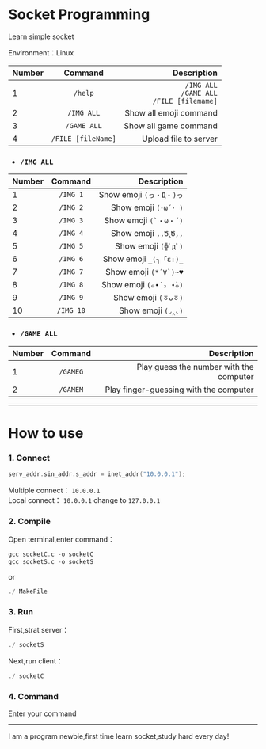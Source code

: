 # Socket Programming
Learn simple socket  

Environment：Linux

Number|Command|Description
---|:--:|---:
1 | ```/help``` | ```/IMG ALL```<br>```/GAME ALL```<br>```/FILE [filemame]```
2 | ```/IMG ALL``` | Show all emoji command
3 | ```/GAME ALL``` | Show all game command
4 | ```/FILE [fileName]``` | Upload file to server

+ ### ```/IMG ALL```

Number|Command|Description
---|:--:|---:
1 | ```/IMG 1``` | Show emoji ```(っ・Д・)っ```
2 | ```/IMG 2``` | Show emoji ```(･ω´･ )```
3 | ```/IMG 3``` | Show emoji ```(`・ω・´)```
4 | ```/IMG 4``` | Show emoji ```,,Ծ‸Ծ,,```
5 | ```/IMG 5``` | Show emoji ```(╬ﾟдﾟ)```
6 | ```/IMG 6``` | Show emoji ```_(┐「ε:)_```
7 | ```/IMG 7``` | Show emoji ```(*´∀`)~♥```
8 | ```/IMG 8``` | Show emoji ```(๑•́ ₃ •̀๑)```
9 | ```/IMG 9``` | Show emoji ```(ㆆᴗㆆ)```
10 | ```/IMG 10``` | Show emoji ```(◞‸◟)```

+ ### ```/GAME ALL```

Number|Command|Description
---|:--:|---:
1 | ```/GAMEG``` | Play guess the number with the computer
2 | ```/GAMEM``` | Play finger-guessing with the computer

<hr>

# How to use
### 1. Connect
```c
serv_addr.sin_addr.s_addr = inet_addr("10.0.0.1");
```
Multiple connect： ```10.0.0.1```  
Local connect： ```10.0.0.1``` change to ```127.0.0.1```
  
### 2. Compile
Open terminal,enter command：
```c
gcc socketC.c -o socketC
gcc socketS.c -o socketS
```
or
```c
./ MakeFile
```
  
### 3. Run
First,strat server：
```c
./ socketS
```
Next,run client：
```c
./ socketC
```
  
### 4. Command
Enter your command

<hr>

I am a program newbie,first time learn socket,study hard every day!
